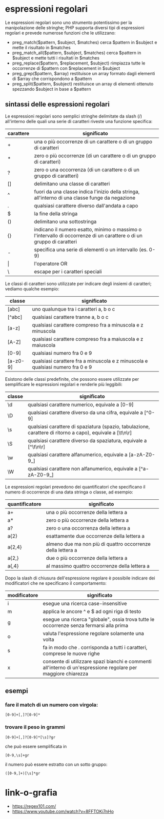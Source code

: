 # espressioni regolari
Le espressioni regolari sono uno strumento potentissimo per la manipolazione delle stringhe; PHP supporta diversi tipi di espressioni regolari e prevede numerose funzioni che le
utilizzano:

- preg_match($pattern, $subject, $matches) cerca $pattern in $subject e mette il risultato in $matches
- preg_match_all($pattern, $subject, $matches) cerca $pattern in $subject e mette tutti i risultati in $matches
- preg_replace($pattern, $replacement, $subject) rimpiazza tutte le occorrenze di $pattern con $replacement in $subject
- preg_grep($pattern, $array) restituisce un array formato dagli elementi di $array che corrispondono a $pattern
- preg_split($pattern, $subject) restituisce un array di elementi ottenuto spezzando $subject in base a $pattern

## sintassi delle espressioni regolari
Le espressioni regolari sono semplici stringhe delimitate da slash (/) all'interno delle quali una serie di caratteri riveste una funzione specifica:

carattere          | significato
-------------------|------------------------------------------
\+                 | una o più occorrenze di un carattere o di un gruppo di caratteri
\*                 | zero o più occorrenze (di un carattere o di un gruppo di caratteri)
?                  | zero o una occorrenza (di un carattere o di un gruppo di caratteri)
[]                 | delimitano una classe di caratteri
^                  | fuori da una classe indica l'inizio della stringa, all'interno di una classe funge da negazione
.                  | qualsiasi carattere diverso dall'andata a capo
$                  | la fine della stringa
()                 | delimitano una sottostringa
{}                 | indicano il numero esatto, minimo o massimo o l'intervallo di occorrenze di un carattere o di un gruppo di caratteri
\-                 | specifica una serie di elementi o un intervallo (es. 0-9)
\|                 | l'operatore OR
\                  | escape per i caratteri speciali

Le classi di caratteri sono utilizzate per indicare degli insiemi di caratteri; vediamo qualche esempio:

classe             | significato
-------------------|----------------------------------------------------------------
[abc]              | uno qualunque tra i caratteri a, b o c
[^abc]             | qualsiasi carattere tranne a, b o c
[a-z]              | qualsiasi carattere compreso fra a minuscola e z minuscola
[A-Z]              | qualsiasi carattere compreso fra a maiuscola e z maiuscola
[0-9]              | qualsiasi numero fra 0 e 9
[a-z0-9]           | qualsiasi carattere fra a minuscola e z minuscola e qualsiasi numero fra 0 e 9

Esistono delle classi predefinite, che possono essere utilizzate per semplificare le espressioni regolari e renderle più leggibili:

classe             | significato
-------------------|--------------------------------------------------------
\d                 | qualsiasi carattere numerico, equivale a [0-9]
\D                 | qualsiasi carattere diverso da una cifra, equivale a [^0-9]
\s                 | qualsiasi carattere di spaziatura (spazio, tabulazione, carattere di ritorno a capo), equivale a [\t\n\r]
\S                 | qualsiasi carattere diverso da spaziatura, equivale a [^\t\n\r]
\w                 | qualsiasi carattere alfanumerico, equivale a [a-zA-Z0-9_]
\W                 | qualsiasi carattere non alfanumerico, equivale a [^a-zA-Z0-9_]

Le espressioni regolari prevedono dei quantificatori che specificano il numero di occorrenze di una data stringa o classe, ad esempio:

quantificatore     | significato
-------------------|---------------------------------------------------------------
a+                 | una o più occorrenze della lettera a
a*                 | zero o più occorrenze della lettera a
a?                 | zero o una occorrenza della lettera a
a{2}               | esattamente due occorrenze della lettera a
a{2,4}             | almeno due ma non più di quattro occorrenze della lettera a
a{2,}              | due o più occorrenze della lettera a
a{,4}              | al massimo quattro occorrenze della lettera a

Dopo la slash di chiusura dell'espressione regolare è possibile indicare dei modificatori che ne specificano il comportamento:

modificatore       | significato
-------------------|---------------------------------------------------------------
i                  | esegue una ricerca case-insensitive
m                  | applica le ancore ^ e $ ad ogni riga di testo
g                  | esegue una ricerca "globale", ossia trova tutte le occorrenze senza fermarsi alla prima
o                  | valuta l'espressione regolare solamente una volta
s                  | fa in modo che . corrisponda a tutti i caratteri, comprese le nuove righe
x                  | consente di utilizzare spazi bianchi e commenti all'interno di un'espressione regolare per maggiore chiarezza

## esempi

### fare il match di un numero con virgola:
```
[0-9]+[,]?[0-9]*
```
### trovare il peso in grammi
```
[0-9]+[,]?[0-9]*[\s]?gr
```
che può essere semplificata in
```
[0-9,\s]+gr
```
il numero può essere estratto con un sotto gruppo:
```
([0-9,]+)[\s]*gr
```

# link-o-grafia
- https://regex101.com/
- https://www.youtube.com/watch?v=8FFTOKi7nHo
